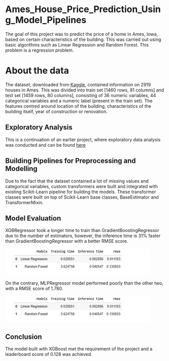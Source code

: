 # Ames_House_Price_Prediction_Using_Model_Pipelines

The goal of this project was to predict the price of a home in Ames, Iowa, based on certain characteristics of the building. This was carried out using basic algorithms such as Linear Regression and Random Forest. This problem is a regression problem.

# About the data
The dataset, downloaded from [Kaggle](https://www.kaggle.com/c/house-prices-advanced-regression-techniques), contained information on 2919 houses in Ames. This was divided into train set [1460 rows, 81 columns] and test set [1459 rows, 80 columns], consisting of 36 numeric variables, 44 categorical variables and a numeric label (present in the train set). The features centred around location of the building, characteristics of the building itself, year of construction or renovation.

## Exploratory Analysis
This is a continuation of an earlier project, where exploratory data analysis was conducted and can be found [here](https://github.com/adeyinkaoresanya/Ames-House_Price-Regression-Model/blob/main/Ames_HousePrice_prediction_EDA_FeatureEngineering.ipynb)

## Building Pipelines for Preprocessing and Modelling

Due to the fact that the dataset contained a lot of missing values and categorical variables, custom transformers  were built and integrated with existing Scikit-Learn pipeline for building the models. These transformer classes were built on top of Scikit-Learn base classes, BaseEstimator and TransformerMixin.

## Model Evaluation

XGBRegressor took a longer time to train than GradientBoostingRegressor due to the number of estimators, however, the inference time is 31% faster than GradientBoostingRegressor with a better RMSE score. 

![alt text](https://github.com/adeyinkaoresanya/Ames-House_Price-Regression-Model/blob/main/images/Models_Table.PNG "models table")


On the contrary, MLPRegressor model performed poorly than the other two, with a RMSE score of 1.780.


![alt text](https://github.com/adeyinkaoresanya/Ames-House_Price-Regression-Model/blob/main/images/Models_Table.PNG "models table")

## Conclusion
The model built with XGBoost met the requirement of the project and a leaderboard score of 0.128 was achieved.
